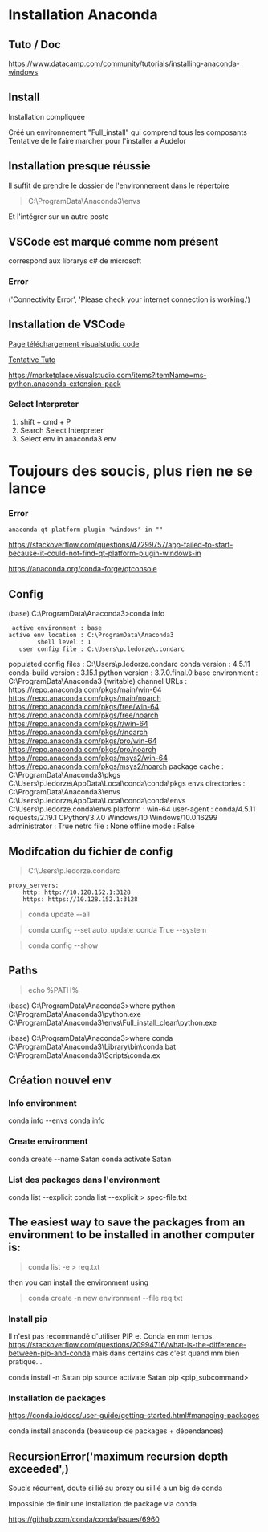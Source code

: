 # Installation Anaconda

## Tuto / Doc
https://www.datacamp.com/community/tutorials/installing-anaconda-windows

## Install

Installation compliquée

Créé un environnement "Full_install" qui comprend tous les composants
Tentative de le faire marcher pour l'installer a Audelor

## Installation presque réussie
Il suffit de prendre le dossier de l'environnement dans le répertoire
> C:\ProgramData\Anaconda3\envs

Et l'intégrer sur un autre poste

## VSCode est marqué comme nom présent
correspond aux librarys c# de microsoft

### Error
('Connectivity Error', 'Please check your internet connection is working.')

## Installation de VSCode

[Page téléchargement visualstudio code](https://code.visualstudio.com/)

[Tentative Tuto](https://stackoverflow.com/questions/43351596/activating-anaconda-environment-in-vscode/45092632)

https://marketplace.visualstudio.com/items?itemName=ms-python.anaconda-extension-pack



### Select Interpreter


1. shift + cmd + P
2. Search Select Interpreter
3. Select env  in anaconda3 env

# Toujours des soucis, plus rien ne se lance

### Error
    anaconda qt platform plugin "windows" in ""

https://stackoverflow.com/questions/47299757/app-failed-to-start-because-it-could-not-find-qt-platform-plugin-windows-in

https://anaconda.org/conda-forge/qtconsole

## Config
(base) C:\ProgramData\Anaconda3>conda info

     active environment : base
    active env location : C:\ProgramData\Anaconda3
            shell level : 1
       user config file : C:\Users\p.ledorze\.condarc
 populated config files : C:\Users\p.ledorze\.condarc
          conda version : 4.5.11
    conda-build version : 3.15.1
         python version : 3.7.0.final.0
       base environment : C:\ProgramData\Anaconda3  (writable)
           channel URLs : https://repo.anaconda.com/pkgs/main/win-64
                          https://repo.anaconda.com/pkgs/main/noarch
                          https://repo.anaconda.com/pkgs/free/win-64
                          https://repo.anaconda.com/pkgs/free/noarch
                          https://repo.anaconda.com/pkgs/r/win-64
                          https://repo.anaconda.com/pkgs/r/noarch
                          https://repo.anaconda.com/pkgs/pro/win-64
                          https://repo.anaconda.com/pkgs/pro/noarch
                          https://repo.anaconda.com/pkgs/msys2/win-64
                          https://repo.anaconda.com/pkgs/msys2/noarch
          package cache : C:\ProgramData\Anaconda3\pkgs
                          C:\Users\p.ledorze\AppData\Local\conda\conda\pkgs
       envs directories : C:\ProgramData\Anaconda3\envs
                          C:\Users\p.ledorze\AppData\Local\conda\conda\envs
                          C:\Users\p.ledorze\.conda\envs
               platform : win-64
             user-agent : conda/4.5.11 requests/2.19.1 CPython/3.7.0 Windows/10 Windows/10.0.16299
          administrator : True
             netrc file : None
           offline mode : False

## Modifcation du fichier de config
> C:\Users\p.ledorze\.condarc

    proxy_servers:
        http: http://10.128.152.1:3128
        https: https://10.128.152.1:3128

> conda update --all

> conda config --set auto_update_conda True --system

> conda config --show

## Paths

>echo %PATH%

(base) C:\ProgramData\Anaconda3>where python
C:\ProgramData\Anaconda3\python.exe
C:\ProgramData\Anaconda3\envs\Full_install_clean\python.exe

(base) C:\ProgramData\Anaconda3>where conda
C:\ProgramData\Anaconda3\Library\bin\conda.bat
C:\ProgramData\Anaconda3\Scripts\conda.ex


## Création nouvel env


### Info environment
conda info --envs
conda info

### Create environment
conda create --name Satan
conda activate Satan

### List des packages dans l'environment
conda list --explicit
conda list --explicit > spec-file.txt


## The easiest way to save the packages from an environment to be installed in another computer is:
> conda list -e > req.txt

then you can install the environment using
>conda create -n new environment --file req.txt



### Install pip

Il n'est pas recommandé d'utiliser PIP et Conda en mm temps.
https://stackoverflow.com/questions/20994716/what-is-the-difference-between-pip-and-conda
mais dans certains cas c'est quand mm bien pratique...

conda install -n Satan pip
source activate Satan
pip <pip_subcommand>

### Installation de packages
https://conda.io/docs/user-guide/getting-started.html#managing-packages


conda install anaconda
(beaucoup de packages + dépendances)

## RecursionError('maximum recursion depth exceeded',)
Soucis récurrent, doute si lié au proxy ou si lié a un big de conda

Impossible de finir une Installation de package via conda

https://github.com/conda/conda/issues/6960
